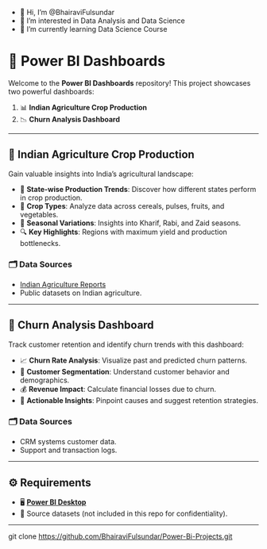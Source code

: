 - 👋 Hi, I’m @BhairaviFulsundar
- 👀 I’m interested in Data Analysis and Data Science
- 🌱 I’m currently learning Data Science Course
# 🌟 Power BI Dashboards  

Welcome to the **Power BI Dashboards** repository! This project showcases two powerful dashboards:  
1. 📊 **Indian Agriculture Crop Production**  
2. 📉 **Churn Analysis Dashboard**  

---

## 🚜 Indian Agriculture Crop Production  

Gain valuable insights into India’s agricultural landscape:  
- 🌾 **State-wise Production Trends**: Discover how different states perform in crop production.  
- 🥦 **Crop Types**: Analyze data across cereals, pulses, fruits, and vegetables.  
- 📅 **Seasonal Variations**: Insights into Kharif, Rabi, and Zaid seasons.  
- 🔍 **Key Highlights**: Regions with maximum yield and production bottlenecks.  

### 🗂️ Data Sources  
- [Indian Agriculture Reports](Kagal)  
- Public datasets on Indian agriculture.  

---

## 💼 Churn Analysis Dashboard  

Track customer retention and identify churn trends with this dashboard:  
- 📈 **Churn Rate Analysis**: Visualize past and predicted churn patterns.  
- 👥 **Customer Segmentation**: Understand customer behavior and demographics.  
- 💰 **Revenue Impact**: Calculate financial losses due to churn.  
- 🚀 **Actionable Insights**: Pinpoint causes and suggest retention strategies.  

### 🗂️ Data Sources  
- CRM systems customer data.  
- Support and transaction logs.  

---

## ⚙️ Requirements  

- 🖥️ **[Power BI Desktop](https://powerbi.microsoft.com/)**  
- 📂 Source datasets (not included in this repo for confidentiality).  

---
 
   git clone https://github.com/BhairaviFulsundar/Power-Bi-Projects.git
